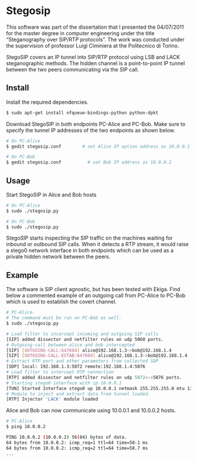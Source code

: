 Stegosip
========

This software was part of the dissertation that I presented the 04/07/2011 for the master degree in computer engineering under the title “Steganography over SIP/RTP protocols”. The work was conducted under the supervision of professor Luigi Ciminiera at the Politecnico di Torino.

StegoSIP covers an IP tunnel into SIP/RTP protocol using LSB and LACK steganographic methods. The hidden channel is a point-to-point IP tunnel between the two peers communicating via the SIP call.

Install
-------

Install the required dependencies.

```bash
$ sudo apt-get install nfqueue-bindings-python python-dpkt
```

Download StegoSIP in both endpoints PC-Alice and PC-Bob. Make sure to specify the tunnel IP addresses of the two endpoints as shown below.

```bash
# On PC-Alice
$ gedit stegosip.conf        # set Alice IP option address as 10.0.0.1
```

```bash
# On PC-Bob
$ gedit stegosip.conf          # set Bob IP address as 10.0.0.2
```

Usage
-----

Start StegoSIP in Alice and Bob hosts

```bash
# On PC-Alice
$ sudo ./stegosip.py
```

```bash
# On PC-Bob
$ sudo ./stegosip.py
```

StegoSIP starts inspecting the SIP traffic on the machines waiting for inbound or outbound SIP calls. When it detects a RTP stream, it would raise a stego0 network interface in both endpoints which can be used as a private hidden network between the peers.

Example
-------

The software is SIP client agnostic, but has been tested with Ekiga. Find below a commented example of an outgoing call from PC-Alice to PC-Bob which is used to establish the covert channel.

```bash
# PC-Alice. 
# The command must be run on PC-Bob as well.
$ sudo ./stegosip.py

# Load filter to incercept incoming and outgoing SIP calls
[SIP] added dissector and netfilter rules on udp 5060 ports.
# Outgoing-call between alice and bob intercepted 
[SIP] [OUTGOING-CALL:647604] alice@192.168.1.3->bob@192.168.1.4 
[SIP] [OUTGOING-CALL-ESTAB:647604] alice@192.168.1.3->bob@192.168.1.4 
# Extract RTP port and other parameters from collected SDP
[SDP] local: 192.168.1.3:5072 remote:192.168.1.4:5076 
# Load filter to intercept RTP connection
[RTP] added dissector and netfilter rules on udp 5072<->5076 ports.
# Starting stego0 interface with ip 10.0.0.1
[TUN] Started Interface stego0 up 10.0.0.1 netmask 255.255.255.0 mtu 1392
# Module to inject and extract data from tunnel loaded.
[RTP] Injector 'LACK' module loaded
```

Alice and Bob can now communicate using 10.0.0.1 and 10.0.0.2 hosts.

```bash
# PC-Alice
$ ping 10.0.0.2

PING 10.0.0.2 (10.0.0.2) 56(84) bytes of data.
64 bytes from 10.0.0.2: icmp_req=1 ttl=64 time=50.1 ms
64 bytes from 10.0.0.2: icmp_req=2 ttl=64 time=58.7 ms
...
```